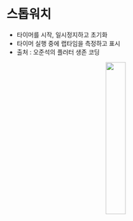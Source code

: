 # 스톱워치

- 타이머를 시작, 일시정지하고 초기화
- 타이머 실행 중에 랩타임을 측정하고 표시
- 출처 : 오준석의 플러터 생존 코딩



<p align="center"><img src="https://user-images.githubusercontent.com/57162812/177163160-4b083433-b23a-4906-a33a-be4f9b16d2bb.mov" width="30%"></p>

